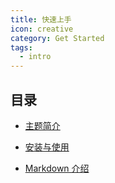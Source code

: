 ```yaml
---
title: 快速上手
icon: creative
category: Get Started
tags:
  - intro
---
```


## 目录

- [主题简介](intro.md)

- [安装与使用](install.md)

- [Markdown 介绍](markdown.md)
